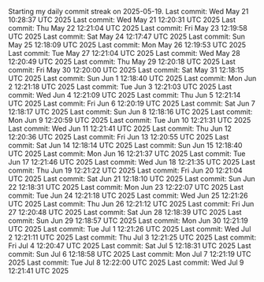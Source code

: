 Starting my daily commit streak on 2025-05-19.
Last commit: Wed May 21 10:28:37 UTC 2025
Last commit: Wed May 21 12:20:31 UTC 2025
Last commit: Thu May 22 12:21:04 UTC 2025
Last commit: Fri May 23 12:19:58 UTC 2025
Last commit: Sat May 24 12:17:47 UTC 2025
Last commit: Sun May 25 12:18:09 UTC 2025
Last commit: Mon May 26 12:19:53 UTC 2025
Last commit: Tue May 27 12:21:04 UTC 2025
Last commit: Wed May 28 12:20:49 UTC 2025
Last commit: Thu May 29 12:20:18 UTC 2025
Last commit: Fri May 30 12:20:00 UTC 2025
Last commit: Sat May 31 12:18:15 UTC 2025
Last commit: Sun Jun  1 12:18:40 UTC 2025
Last commit: Mon Jun  2 12:21:18 UTC 2025
Last commit: Tue Jun  3 12:21:03 UTC 2025
Last commit: Wed Jun  4 12:21:09 UTC 2025
Last commit: Thu Jun  5 12:21:14 UTC 2025
Last commit: Fri Jun  6 12:20:19 UTC 2025
Last commit: Sat Jun  7 12:18:17 UTC 2025
Last commit: Sun Jun  8 12:18:16 UTC 2025
Last commit: Mon Jun  9 12:20:59 UTC 2025
Last commit: Tue Jun 10 12:21:31 UTC 2025
Last commit: Wed Jun 11 12:21:41 UTC 2025
Last commit: Thu Jun 12 12:20:36 UTC 2025
Last commit: Fri Jun 13 12:20:55 UTC 2025
Last commit: Sat Jun 14 12:18:14 UTC 2025
Last commit: Sun Jun 15 12:18:40 UTC 2025
Last commit: Mon Jun 16 12:21:37 UTC 2025
Last commit: Tue Jun 17 12:21:46 UTC 2025
Last commit: Wed Jun 18 12:21:35 UTC 2025
Last commit: Thu Jun 19 12:21:22 UTC 2025
Last commit: Fri Jun 20 12:21:04 UTC 2025
Last commit: Sat Jun 21 12:18:10 UTC 2025
Last commit: Sun Jun 22 12:18:31 UTC 2025
Last commit: Mon Jun 23 12:22:07 UTC 2025
Last commit: Tue Jun 24 12:21:18 UTC 2025
Last commit: Wed Jun 25 12:21:26 UTC 2025
Last commit: Thu Jun 26 12:21:12 UTC 2025
Last commit: Fri Jun 27 12:20:48 UTC 2025
Last commit: Sat Jun 28 12:18:39 UTC 2025
Last commit: Sun Jun 29 12:18:57 UTC 2025
Last commit: Mon Jun 30 12:21:19 UTC 2025
Last commit: Tue Jul  1 12:21:26 UTC 2025
Last commit: Wed Jul  2 12:21:11 UTC 2025
Last commit: Thu Jul  3 12:21:25 UTC 2025
Last commit: Fri Jul  4 12:20:47 UTC 2025
Last commit: Sat Jul  5 12:18:31 UTC 2025
Last commit: Sun Jul  6 12:18:58 UTC 2025
Last commit: Mon Jul  7 12:21:19 UTC 2025
Last commit: Tue Jul  8 12:22:00 UTC 2025
Last commit: Wed Jul  9 12:21:41 UTC 2025
